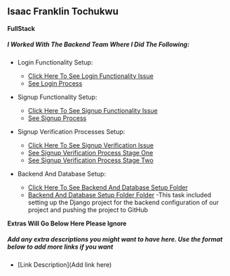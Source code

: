 ## Isaac Franklin Tochukwu
 __FullStack__

##### I Worked With The Backend Team Where I Did The Following:

* Login Functionality Setup: <br>
    - [Click Here To See Login Functionality Issue](https://github.com/zuri-training/kk-platform/issues/3)
    - [See Login Process](http://127.0.0.1:8000/Login/)
    
    
* Signup Functionality Setup: <br>
    - [Click Here To See Signup Functionality Issue](https://github.com/zuri-training/kk-platform/issues/2)
    - [See Signup Process](http://127.0.0.1:8000/Signup/)
    
    
* Signup Verification Processes Setup: <br>
    - [Click Here To See Signup Verification Issue](https://github.com/zuri-training/kk-platform/issues/10)
    - [See Signup Verification Process Stage One](http://127.0.0.1:8000/validateid/)
    - [See Signup Verification Process Stage Two](http://127.0.0.1:8000/validation2/)
    
    
* Backend And Database Setup: <br>
    - [Click Here To See Backend And Database Setup Folder](https://github.com/zuri-training/kk-platform/issues/4)
    - [Backend And Database Setup Folder Folder](https://github.com/zuri-training/kk-platform)
    -This task included setting up the Django project for the backend configuration of our project and pushing the project to GitHub



 __Extras Will Go Below Here Please Ignore__

##### Add any extra descriptions you might want to have here. Use the format below to add more links if you want

* [Link Description](Add link here)
